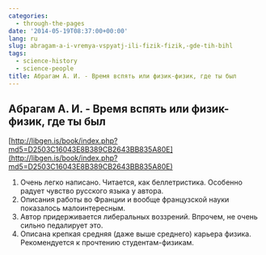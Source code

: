 ```yaml
---
categories:
  - through-the-pages
date: '2014-05-19T08:37:00+00:00'
lang: ru
slug: abragam-a-i-vremya-vspyatj-ili-fizik-fizik,-gde-tih-bihl
tags:
  - science-history
  - science-people
title: Абрагам А. И. - Время вспять или физик-физик, где ты был
---
```





## Абрагам А. И. - Время вспять или физик-физик, где ты был

[http://libgen.is/book/index.php?md5=D2503C16043E8B389CB2643BB835A80E](http://libgen.is/book/index.php?md5=D2503C16043E8B389CB2643BB835A80E)  

1.  Очень легко написано. Читается, как беллетристика. Особенно радует чувство русского языка у автора.
2.  Описания работы во Франции и вообще французской науки показалось малоинтересным.
3.  Автор придерживается либеральных воззрений. Впрочем, не очень сильно педалирует это.
4.  Описана крепкая средняя (даже выше среднего) карьера физика. Рекомендуется к прочтению студентам-физикам.
